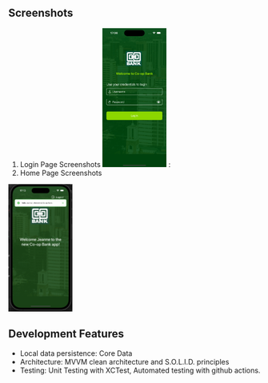 ## Screenshots
1. Login Page Screenshots
<img src="Screenshots/Login.png" width="128"/> : 
2. Home Page Screenshots
<img src="Screenshots/Home.png" width="128"/>

## Development Features
- Local data persistence: Core Data
- Architecture: MVVM clean architecture and S.O.L.I.D. principles
- Testing: Unit Testing with XCTest, Automated testing with github actions.
